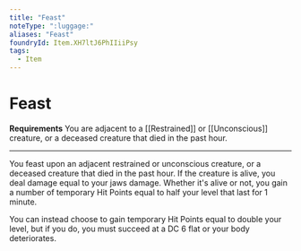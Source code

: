 ```yaml
---
title: "Feast"
noteType: ":luggage:"
aliases: "Feast"
foundryId: Item.XH7ltJ6PhIIiiPsy
tags:
  - Item
---
```


# Feast

**Requirements** You are adjacent to a [[Restrained]] or [[Unconscious]] creature, or a deceased creature that died in the past hour.

* * *

You feast upon an adjacent restrained or unconscious creature, or a deceased creature that died in the past hour. If the creature is alive, you deal damage equal to your jaws damage. Whether it's alive or not, you gain a number of temporary Hit Points equal to half your level that last for 1 minute.

You can instead choose to gain temporary Hit Points equal to double your level, but if you do, you must succeed at a DC 6 flat or your body deteriorates.
